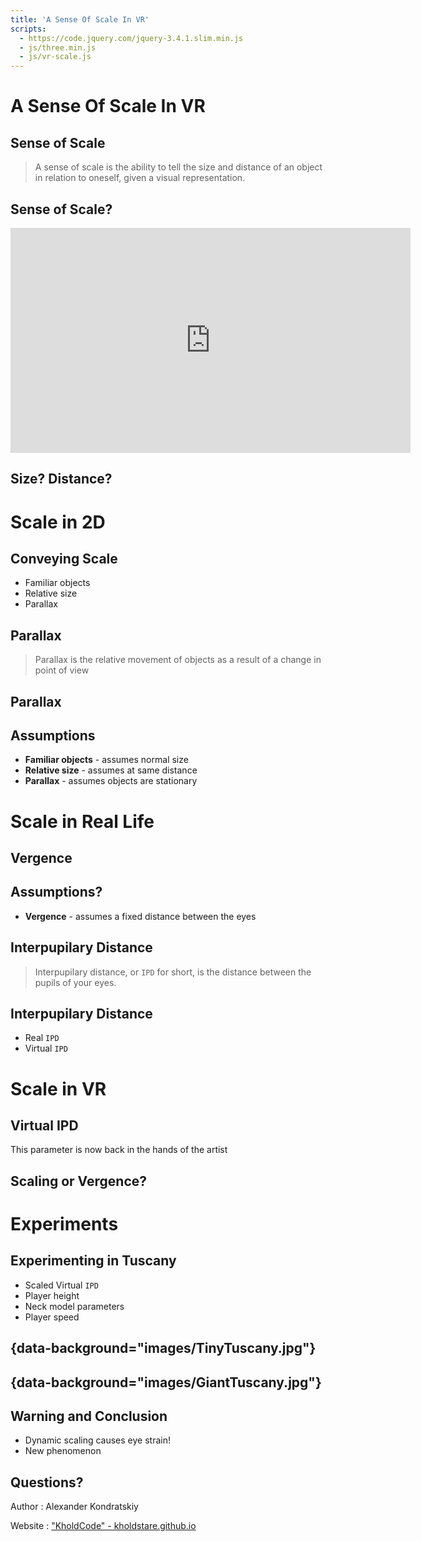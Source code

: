 ```yaml
---
title: 'A Sense Of Scale In VR'
scripts:
  - https://code.jquery.com/jquery-3.4.1.slim.min.js
  - js/three.min.js
  - js/vr-scale.js
---
```


# A Sense Of Scale In VR

## Sense of Scale

> A sense of scale is the ability to tell the size and distance of an object
> in relation to oneself, given a visual representation.

## Sense of Scale?

<iframe width="640" height="360" src="http://www.youtube.com/embed/zNbF006Y5x4" frameborder="0"></iframe>

## Size? Distance?

<canvas id="scene-sphere"></canvas>

# Scale in 2D

## Conveying Scale

* Familiar objects
* Relative size
* Parallax

## Parallax

> Parallax is the relative movement of objects as a result of a change in
> point of view

## Parallax

<canvas id="scene-parallax"></canvas>

## Assumptions

* __Familiar objects__ - assumes normal size
* __Relative size__ - assumes at same distance
* __Parallax__ - assumes objects are stationary

# Scale in Real Life

## Vergence

<canvas id="scene-convergence"></canvas>

## Assumptions?

* __Vergence__ - assumes a fixed distance between the eyes

## Interpupilary Distance

> Interpupilary distance, or `IPD` for short, is the distance between the pupils 
> of your eyes.

## Interpupilary Distance

* Real `IPD`
* Virtual `IPD`

# Scale in VR

## Virtual IPD

This parameter is now back in the hands of the artist

## Scaling or Vergence?

<canvas id="scene-scaling"></canvas>

# Experiments

## Experimenting in Tuscany

* Scaled Virtual `IPD`
* Player height
* Neck model parameters
* Player speed

## {data-background="images/TinyTuscany.jpg"}

## {data-background="images/GiantTuscany.jpg"}

## Warning and Conclusion

* Dynamic scaling causes eye strain!
* New phenomenon

## Questions?

Author : Alexander Kondratskiy

Website : ["KholdCode" - kholdstare.github.io](http://kholdstare.github.io)
